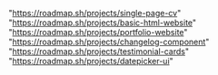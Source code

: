 "https://roadmap.sh/projects/single-page-cv"
"https://roadmap.sh/projects/basic-html-website"
"https://roadmap.sh/projects/portfolio-website"
"https://roadmap.sh/projects/changelog-component"
"https://roadmap.sh/projects/testimonial-cards"
"https://roadmap.sh/projects/datepicker-ui"
